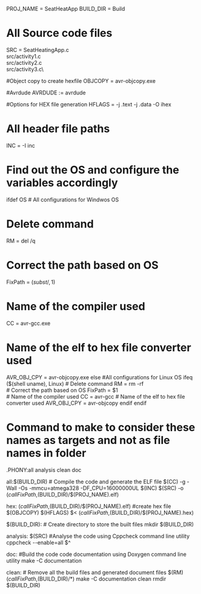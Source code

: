 PROJ_NAME = SeatHeatApp
BUILD_DIR = Build
# All Source code files
SRC = SeatHeatingApp.c\
src/activity1.c\
src/activity2.c\
src/activity3.c\

#Object copy to create hexfile
OBJCOPY = avr-objcopy.exe

#Avrdude
AVRDUDE := avrdude

#Options for HEX file generation
HFLAGS = -j .text -j .data -O ihex

# All header file paths
INC = -I inc

# Find out the OS and configure the variables accordingly
ifdef OS	# All configurations for Windwos OS
   # Delete command 
   RM = del /q
   # Correct the path based on OS
   FixPath = $(subst /,\,$1)
   # Name of the compiler used
   CC = avr-gcc.exe
   # Name of the elf to hex file converter used
   AVR_OBJ_CPY = avr-objcopy.exe
else #All configurations for Linux OS
   ifeq ($(shell uname), Linux)
   	  # Delete command
      RM = rm -rf				
	  # Correct the path based on OS
      FixPath = $1				
	  # Name of the compiler used
	  CC = avr-gcc
	  # Name of the elf to hex file converter used
	  AVR_OBJ_CPY = avr-objcopy 
   endif
endif

# Command to make to consider these names as targets and not as file names in folder
.PHONY:all analysis clean doc

all:$(BUILD_DIR)
	# Compile the code and generate the ELF file
	$(CC) -g -Wall -Os -mmcu=atmega328 -DF_CPU=16000000UL $(INC) $(SRC) -o $(call FixPath,$(BUILD_DIR)/$(PROJ_NAME).elf)
	
hex: $(call FixPath,$(BUILD_DIR)/$(PROJ_NAME).elf)
	#create hex file
	$(OBJCOPY) $(HFLAGS) $< $(call FixPath,$(BUILD_DIR)/$(PROJ_NAME).hex)

$(BUILD_DIR):
	# Create directory to store the built files
	mkdir $(BUILD_DIR)

analysis: $(SRC)
	#Analyse the code using Cppcheck command line utility
	cppcheck --enable=all $^

doc:
	#Build the code code documentation using Doxygen command line utility
	make -C documentation

clean:
	# Remove all the build files and generated document files
	$(RM) $(call FixPath,$(BUILD_DIR)/*)
	make -C documentation clean
	rmdir $(BUILD_DIR)
